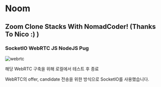 # Noom

## Zoom Clone Stacks With NomadCoder! (Thanks To Nico :) )

### SocketIO WebRTC JS NodeJS Pug

![webrtc](https://github.com/OwlCJ/ZoomClone/assets/81318468/98850876-d645-437c-b4e8-84f6dd69b797)

해당 WebRTC 구축을 위해 로컬에서 테스트 후 종료

WebRTC의 offer, candidate 전송을 위한 방식으로 SocketIO를 사용했습니다.
